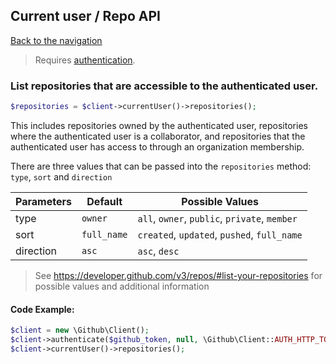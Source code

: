 ## Current user / Repo API
[Back to the navigation](../README.md)

> Requires [authentication](../security.md).

### List repositories that are accessible to the authenticated user.

```php
$repositories = $client->currentUser()->repositories();
```

This includes repositories owned by the authenticated user, repositories where the authenticated user is a collaborator, and repositories that the authenticated user has access to through an organization membership.

There are three values that can be passed into the `repositories` method: `type`, `sort` and `direction`

| Parameters    | Default     | Possible Values                              |
| ------------- |-------------| -------------------------------------------- |
| type          | `owner`     | `all`, `owner`, `public`, `private`, `member`
| sort          | `full_name` | `created`, `updated`, `pushed`, `full_name`
| direction     | `asc`       | `asc`, `desc`

> See https://developer.github.com/v3/repos/#list-your-repositories for possible values and additional information 

#### Code Example:

```php
$client = new \Github\Client(); 
$client->authenticate($github_token, null, \Github\Client::AUTH_HTTP_TOKEN);
$client->currentUser()->repositories();
```
